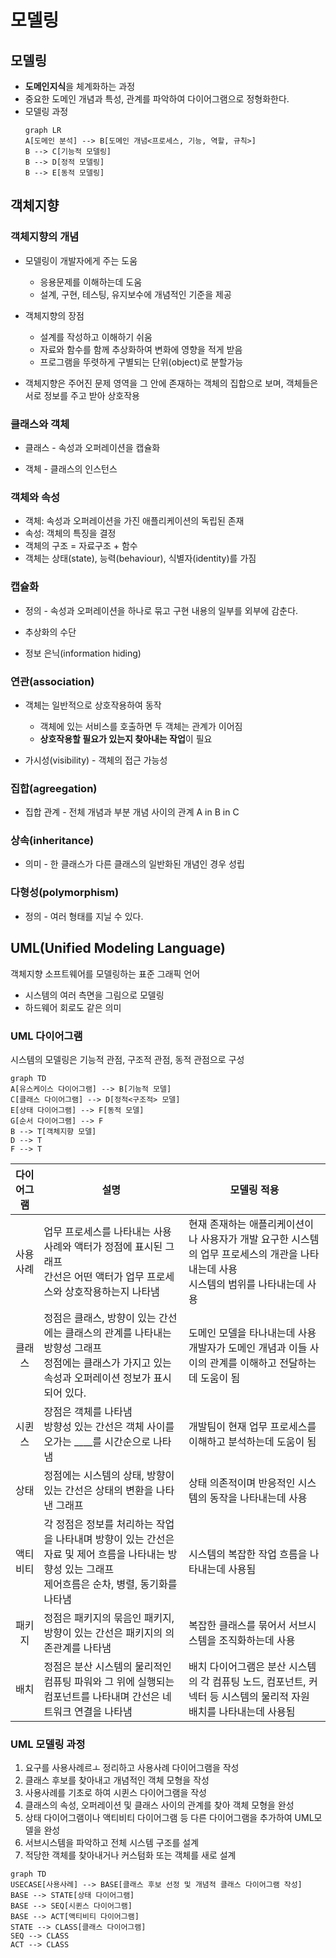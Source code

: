 # 모델링

## 모델링

- **도메인지식**을 체계화하는 과정
- 중요한 도메인 개념과 특성, 관계를 파악하여 다이어그램으로 정형화한다.
- 모델링 과정
  ```mermaid
  graph LR
  A[도메인 분석] --> B[도메인 개념<프로세스, 기능, 역할, 규칙>]
  B --> C[기능적 모델링]
  B --> D[정적 모델링]
  B --> E[동적 모델링]
  ```

## 객체지향

### 객체지향의 개념

- 모델링이 개발자에게 주는 도움
  - 응용문제를 이해하는데 도움
  - 설계, 구현, 테스팅, 유지보수에 개념적인 기준을 제공
- 객체지향의 장점
  - 설계를 작성하고 이해하기 쉬움
  - 자료와 함수를 함께 추상화하여 변화에 영향을 적게 받음
  - 프로그램을 뚜렷하게 구별되는 단위(object)로 분할가능

- 객체지향은 주어진 문제 영역을 그 안에 존재하는 객체의 집합으로 보며, 객체들은 서로 정보를 주고 받아 상호작용

### 클래스와 객체

- 클래스 - 속성과 오퍼레이션을 캡슐화


- 객체 - 클래스의 인스턴스

### 객체와 속성

- 객체: 속성과 오퍼레이션을 가진 애플리케이션의 독립된 존재
- 속성: 객체의 특징을 결정
- 객체의 구조 = 자료구조 + 함수
- 객체는 상태(state), 능력(behaviour), 식별자(identity)를 가짐

### 캡슐화

- 정의 - 속성과 오퍼레이션을 하나로 묶고 구현 내용의 일부를 외부에 감춘다.


- 추상화의 수단
- 정보 은닉(information hiding)

### 연관(association)

- 객체는 일반적으로 상호작용하여 동작
  - 객체에 있는 서비스를 호출하면 두 객체는 관계가 이어짐
  - **상호작용할 필요가 있는지 찾아내는 작업**이 필요


- 가시성(visibility) - 객체의 접근 가능성

### 집합(agreegation)

- 집합 관계 - 전체 개념과 부분 개념 사이의 관계 A in B in C

### 상속(inheritance)

- 의미 - 한 클래스가 다른 클래스의 일반화된 개념인 경우 성립

### 다형성(polymorphism)

- 정의 - 여러 형태를 지닐 수 있다.

## UML(Unified Modeling Language)

객체지향 소프트웨어를 모델링하는 표준 그래픽 언어

- 시스템의 여러 측면을 그림으로 모델링
- 하드웨어 회로도 같은 의미

### UML 다이어그램

시스템의 모델링은 기능적 관점, 구조적 관점, 동적 관점으로 구성

```mermaid
graph TD
A[유스케이스 다이어그램] --> B[기능적 모델]
C[클래스 다이어그램] --> D[정적<구조적> 모델]
E[상태 다이어그램] --> F[동적 모델]
G[순서 다이어그램] --> F 
B --> T[객체지향 모델]
D --> T
F --> T
```

| 다이어그램 | 설명                                       | 모델링 적용                                   |
| :---: | ---------------------------------------- | ---------------------------------------- |
| 사용사례  | 업무 프로세스를 나타내는 사용사례와 액터가 정점에 표시된 그래프<br>간선은 어떤 액터가 업무 프로세스와 상호작용하는지 나타냄 | 현재 존재하는 애플리케이션이나 사용자가 개발 요구한 시스템의 업무 프로세스의 개관을 나타내는데 사용<br>시스템의 범위를 나타내는데 사용 |
|  클래스  | 정점은 클래스, 방향이 있는 간선에는 클래스의 관계를 나타내는 방향성 그래프<br>정점에는 클래스가 가지고 있는 속성과 오퍼레이션 정보가 표시되어 있다. | 도메인 모델을 타나내는데 사용<br>개발자가 도메인 개념과 이들 사이의 관계를 이해하고 전달하는데 도움이 됨 |
|  시퀸스  | 장점은 객체를 나타냄<br>방향성 있는 간선은 객체 사이를 오가는 ____를 시간순으로 나타냄 | 개발팀이 현재 업무 프로세스를 이해하고 분석하는데 도움이 됨        |
|  상태   | 정점에는 시스템의 상태, 방향이 있는 간선은 상태의 변환을 나타낸 그래프 | 상태 의존적이며 반응적인 시스템의 동작을 나타내는데 사용          |
| 액티비티  | 각 정점은 정보를 처리하는 작업을 나타내며 방향이 있는 간선은 자료 및 제어 흐름을 나타내는 방향성 있는 그래프<br>제어흐름은 순차, 병렬, 동기화를 나타냄 | 시스템의 복잡한 작업 흐름을 나타내는데 사용됨                |
|  패키지  | 정점은 패키지의 묶음인 패키지, 방향이 있는 간선은 패키지의 의존관계를 나타냄 | 복잡한 클래스를 묶어서 서브시스템을 조직화하는데 사용            |
|  배치   | 정점은 분산 시스템의 물리적인 컴퓨팅 파워와 그 위에 실행되는 컴포넌트를 나타내며 간선은 네트워크 연결을 나타냄 | 배치 다이어그램은 분산 시스템의 각 컴퓨팅 노드, 컴포넌트, 커넥터 등 시스템의 물리적 자원 배치를 나타내는데 사용됨 |

### UML 모델링 과정

1. 요구를 사용사례르ㅗ 정리하고 사용사례 다이어그램을 작성
2. 클래스 후보를 찾아내고 개념적인 객체 모형을 작성
3. 사용사례를 기초로 하여 시퀸스 다이어그램을 작성
4. 클래스의 속성, 오퍼레이션 및 클래스 사이의 관계를 찾아 객체 모형을 완성
5. 상태 다이어그램이나 액티비티 다이어그램 등 다른 다이어그램을 추가하여 UML모델을 완성
6. 서브시스템을 파악하고 전체 시스템 구조를 설계
7. 적당한 객체를 찾아내거나 커스텀화 또는 객체를 새로 설계

```mermaid
graph TD
USECASE[사용사례] --> BASE[클래스 후보 선정 및 개념적 클래스 다이어그램 작성]
BASE --> STATE[상태 다이어그램]
BASE --> SEQ[시퀸스 다이어그램]
BASE --> ACT[액티비티 다이어그램]
STATE --> CLASS[클래스 다이어그램]
SEQ --> CLASS
ACT --> CLASS
```

